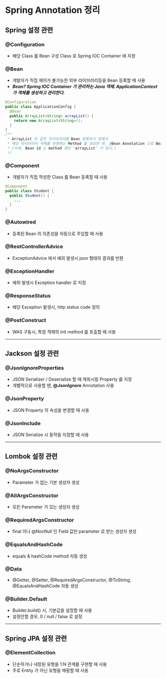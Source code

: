 # Spring Annotation 정리
## Spring 설정 관련
### @Configuration
* 해당 Class 를 Bean 구성 Class 로 Spring IOC Container 에 지정
### @Bean
* 개발자가 직접 제어가 불가능한 외부 라이브러리등을 Bean 등록할 때 사용
* ***Bean? Spring IOC Container 가 관리하는 Java 객체. ApplicationContext 가 객체를 생성하고 관리한다.***
```java
@Configuration
public class ApplicationConfig {
  @Bean
  public ArrayList<String> arrayList() {
    return new ArrayList<String>();
  }
}
/**
 * ArrayList 와 같은 라이브러리를 Bean 등록하기 위해서
 * 해당 라이브러리 객체를 반환하는 Method 를 생성한 후, @Bean Annotation 으로 Bean 등록
 * (이때, Bean id 는 method 명인 "arrayList" 가 된다.)
 */
```
### @Component
* 개발자가 직접 작성한 Class 를 Bean 등록할 때 사용
```java
@Component
public class Student {
  public Student() {
    ...
  }
}
```
### @Autowired
* 등록된 Bean 의 의존성을 자동으로 주입할 때 사용
### @RestControllerAdvice
* ExceptionAdvice 에서 예외 발생시 json 형태의 결과를 반환
### @ExceptionHandler
* 예외 발생시 Exception handler 로 지정
### @ResponseStatus
* 해당 Exception 발생시, http status code 정의
### @PostConstruct
* WAS 구동시, 특정 객체의 init method 를 호출할 때 사용

---

## Jackson 설정 관련
### @JsonIgnoreProperties
* JSON Serializer / Deserialize 할 때 제외시킬 Property 를 지정
* 개별적으로 사용할 땐, **@JsonIgnore** Annotation 사용
### @JsonProperty
* JSON Property 의 속성을 변경할 때 사용
### @JsonInclude
* JSON Serialize 시 동작을 지정할 때 사용

---

## Lombok 설정 관련
### @NoArgsConstructor
* Parameter 가 없는 기본 생성자 생성
### @AllArgsConstructor
* 모든 Parameter 가 있는 생성자 생성
### @RequiredArgsConstructor
* final 이나 @NonNull 인 Field 값만 parameter 로 받는 생성자 생성
### @EqualsAndHashCode
* equals & hashCode method 자동 생성
### @Data
* @Getter, @Setter, @RequiredArgsConstructor, @ToString, @EqualsAndHashCode 자동 생성
### @Builder.Default
* Builder.build() 시, 기본값을 설정할 때 사용
* 설정안할 경우, 0 / null / false 로 설정

---

## Spring JPA 설정 관련
### @ElementCollection
* 단순하거나 내장된 유형을 1:N 관계를 구현할 때 사용
* 주로 Entity 가 아닌 유형을 매핑할 때 사용
